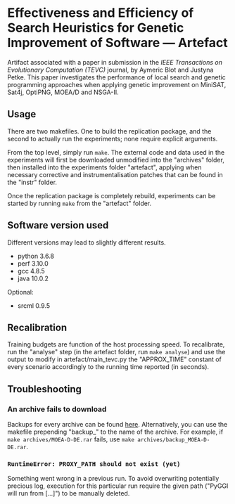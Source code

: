 # Effectiveness and Efficiency of Search Heuristics for Genetic Improvement of Software — Artefact

Artifact associated with a paper in submission in the _IEEE Transactions on Evolutionary Computation (TEVC)_ journal, by Aymeric Blot and Justyna Petke.
This paper investigates the performance of local search and genetic programming approaches when applying genetic improvement on MiniSAT, Sat4j, OptiPNG, MOEA/D and NSGA-II.

## Usage

There are two makefiles.
One to build the replication package, and the second to actually run the experiments; none require explicit arguments.

From the top level, simply run `make`.
The external code and data used in the experiments will first be downloaded unmodified into the "archives" folder, then installed into the experiments folder "artefact", applying when necessary corrective and instrumentalisation patches that can be found in the "instr" folder.

Once the replication package is completely rebuild, experiments can be started by running `make` from the "artefact" folder.


## Software version used

Different versions may lead to slightly different results.

- python 3.6.8
- perf 3.10.0
- gcc 4.8.5
- java 10.0.2

Optional:

- srcml 0.9.5


## Recalibration

Training budgets are function of the host processing speed.
To recalibrate, run the "analyse" step (in the artefact folder, run `make analyse`) and use the output to modify in artefact/main_tevc.py the "APPROX_TIME" constant of every scenario accordingly to the running time reported (in seconds).


## Troubleshooting

### An archive fails to download

Backups for every archive can be found [here](https://github.com/bloa/tevc_2020_artefact/releases/tag/v1.0-archives).
Alternatively, you can use the makefile prepending "backup_" to the name of the archive.
For example, if `make archives/MOEA-D-DE.rar` fails, use `make archives/backup_MOEA-D-DE.rar`.

### `RuntimeError: PROXY_PATH should not exist (yet)`

Something went wrong in a previous run.
To avoid overwriting potentially precious log, execution for this particular run require the given path ("PyGGI will run from [...]") to be manually deleted.
